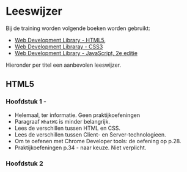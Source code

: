 # Leeswijzer

Bij de training worden volgende boeken worden gebruikt:
* [Web Development Library - HTML5](http://vanduurenmedia.nl/EAN/9789059408081/Web_Development_Library_HTML5), 
* [Web Development Libraray - CSS3](http://vanduurenmedia.nl/EAN/9789059408098/Web_Development_Library_CSS3)
* [Web Development Library - JavaScript, 2e editie](http://vanduurenmedia.nl/EAN/9789059409736)

Hieronder per titel een aanbevolen leeswijzer. 
## HTML5
### Hoofdstuk 1 -
* Helemaal, ter informatie. Geen praktijkoefeningen
* Paragraaf `WhatWG` is minder belangrijk.
* Lees de verschillen tussen HTML en CSS.
* Lees de verschillen tussen Client- en Server-technologieen.
* Om te oefenen met Chrome Developer tools: de oefening op p.28.
* Praktijkoefeningen p.34 - naar keuze. Niet verplicht.
### Hoofdstuk 2
